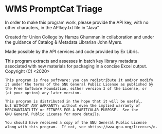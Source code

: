 # WMS PromptCat Triage

In order to make this program work, please provide the API key, with no other characters, in the APIkey.txt file in "Java"

Created for Union College by Hamza Ghumman in collaboration and under the 
guidance of Catalog & Metadata Librarian John Myers.

Made possible by the API services and code provided by Ex Libris.

This program extracts and assesses in batch key library metadata associated
with new materials for packaging in a concise Excel output. 
Copyright (C) <2020>  <Hamza Ghumman>

    This program is free software: you can redistribute it and/or modify
    it under the terms of the GNU General Public License as published by
    the Free Software Foundation, either version 3 of the License, or
    (at your option) any later version.

    This program is distributed in the hope that it will be useful,
    but WITHOUT ANY WARRANTY; without even the implied warranty of
    MERCHANTABILITY or FITNESS FOR A PARTICULAR PURPOSE.  See the
    GNU General Public License for more details.

    You should have received a copy of the GNU General Public License
    along with this program.  If not, see <https://www.gnu.org/licenses/>.
